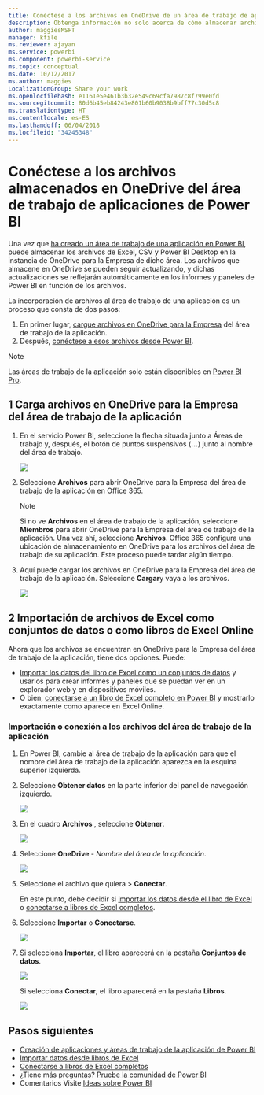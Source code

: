 ```yaml
---
title: Conéctese a los archivos en OneDrive de un área de trabajo de aplicaciones de Power BI
description: Obtenga información no solo acerca de cómo almacenar archivos de Excel, CSV y Power BI Desktop, sino también de cómo conectarse a ellos en el OneDrive de su área de trabajo de la aplicación de Power BI.
author: maggiesMSFT
manager: kfile
ms.reviewer: ajayan
ms.service: powerbi
ms.component: powerbi-service
ms.topic: conceptual
ms.date: 10/12/2017
ms.author: maggies
LocalizationGroup: Share your work
ms.openlocfilehash: e1161e5e461b3b32e549c69cfa7987c8f799e0fd
ms.sourcegitcommit: 80d6b45eb84243e801b60b9038b9bff77c30d5c8
ms.translationtype: HT
ms.contentlocale: es-ES
ms.lasthandoff: 06/04/2018
ms.locfileid: "34245348"
---
```

# <a name="connect-to-files-stored-in-onedrive-for-your-power-bi-app-workspace"></a>Conéctese a los archivos almacenados en OneDrive del área de trabajo de aplicaciones de Power BI
Una vez que [ha creado un área de trabajo de una aplicación en Power BI](service-create-distribute-apps.md), puede almacenar los archivos de Excel, CSV y Power BI Desktop en la instancia de OneDrive para la Empresa de dicho área. Los archivos que almacene en OneDrive se pueden seguir actualizando, y dichas actualizaciones se reflejarán automáticamente en los informes y paneles de Power BI en función de los archivos. 

La incorporación de archivos al área de trabajo de una aplicación es un proceso que consta de dos pasos: 

1. En primer lugar, [cargue archivos en OneDrive para la Empresa](service-connect-to-files-in-app-workspace-onedrive-for-business.md#1-upload-files-to-the-onedrive-for-business-for-your-app-workspace) del área de trabajo de la aplicación.
2. Después, [conéctese a esos archivos desde Power BI](service-connect-to-files-in-app-workspace-onedrive-for-business.md#2-import-excel-files-as-datasets-or-as-excel-online-workbooks).

> [!NOTE]
> Las áreas de trabajo de la aplicación solo están disponibles en [Power BI Pro](service-free-vs-pro.md).
> 
> 

## <a name="1-upload-files-to-the-onedrive-for-business-for-your-app-workspace"></a>1 Carga archivos en OneDrive para la Empresa del área de trabajo de la aplicación
1. En el servicio Power BI, seleccione la flecha situada junto a Áreas de trabajo y, después, el botón de puntos suspensivos (**...**) junto al nombre del área de trabajo. 
   
   ![](media/service-connect-to-files-in-app-workspace-onedrive-for-business/power-bi-app-ellipsis.png)
2. Seleccione **Archivos** para abrir OneDrive para la Empresa del área de trabajo de la aplicación en Office 365.
   
   > [!NOTE]
   > Si no ve **Archivos** en el área de trabajo de la aplicación, seleccione **Miembros** para abrir OneDrive para la Empresa del área de trabajo de la aplicación. Una vez ahí, seleccione **Archivos**. Office 365 configura una ubicación de almacenamiento en OneDrive para los archivos del área de trabajo de su aplicación. Este proceso puede tardar algún tiempo. 
   > 
   > 
3. Aquí puede cargar los archivos en OneDrive para la Empresa del área de trabajo de la aplicación. Seleccione **Cargar**y vaya a los archivos.
   
   ![](media/service-connect-to-files-in-app-workspace-onedrive-for-business/pbi_grpfilesonedrive.png)

## <a name="2-import-excel-files-as-datasets-or-as-excel-online-workbooks"></a>2 Importación de archivos de Excel como conjuntos de datos o como libros de Excel Online
Ahora que los archivos se encuentran en OneDrive para la Empresa del área de trabajo de la aplicación, tiene dos opciones. Puede: 

* [Importar los datos del libro de Excel como un conjuntos de datos](service-get-data-from-files.md) y usarlos para crear informes y paneles que se puedan ver en un explorador web y en dispositivos móviles.
* O bien, [conectarse a un libro de Excel completo en Power BI](service-excel-workbook-files.md) y mostrarlo exactamente como aparece en Excel Online.

### <a name="import-or-connect-to-the-files-in-your-app-workspace"></a>Importación o conexión a los archivos del área de trabajo de la aplicación
1. En Power BI, cambie al área de trabajo de la aplicación para que el nombre del área de trabajo de la aplicación aparezca en la esquina superior izquierda. 
2. Seleccione **Obtener datos** en la parte inferior del panel de navegación izquierdo. 
   
   ![](media/service-connect-to-files-in-app-workspace-onedrive-for-business/power-bi-app-get-data-button.png)
3. En el cuadro **Archivos** , seleccione **Obtener**.
   
   ![](media/service-connect-to-files-in-app-workspace-onedrive-for-business/pbi_getfiles.png)
4. Seleccione **OneDrive** - *Nombre del área de la aplicación*.
   
    ![](media/service-connect-to-files-in-app-workspace-onedrive-for-business/pbi_grp_one_drive_shrpt.png)
5. Seleccione el archivo que quiera > **Conectar**.
   
    En este punto, debe decidir si [importar los datos desde el libro de Excel](service-get-data-from-files.md) o [conectarse a libros de Excel completos](service-excel-workbook-files.md).
6. Seleccione **Importar** o **Conectarse**.
   
    ![](media/service-connect-to-files-in-app-workspace-onedrive-for-business/pbi_importexceldataorwholecrop.png)
7. Si selecciona **Importar**, el libro aparecerá en la pestaña **Conjuntos de datos**. 
   
    ![](media/service-connect-to-files-in-app-workspace-onedrive-for-business/power-bi-app-excel-file-import.png)
   
    Si selecciona **Conectar**, el libro aparecerá en la pestaña **Libros**.
   
    ![](media/service-connect-to-files-in-app-workspace-onedrive-for-business/power-bi-app-excel-file-connect.png)

## <a name="next-steps"></a>Pasos siguientes
* [Creación de aplicaciones y áreas de trabajo de la aplicación de Power BI](service-create-distribute-apps.md)
* [Importar datos desde libros de Excel](service-get-data-from-files.md)
* [Conectarse a libros de Excel completos](service-excel-workbook-files.md)
* ¿Tiene más preguntas? [Pruebe la comunidad de Power BI](http://community.powerbi.com/)
* Comentarios Visite [Ideas sobre Power BI](https://ideas.powerbi.com/forums/265200-power-bi)

